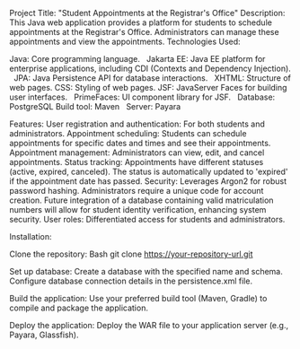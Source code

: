 Project Title: "Student Appointments at the Registrar's Office"
Description:
This Java web application provides a platform for students to schedule appointments at the Registrar's Office. Administrators can manage these appointments and view the appointments.
Technologies Used:

Java: Core programming language.   
Jakarta EE: Java EE platform for enterprise applications, including CDI (Contexts and Dependency Injection).   
JPA: Java Persistence API for database interactions.   
XHTML: Structure of web pages.
CSS: Styling of web pages.
JSF: JavaServer Faces for building user interfaces.   
PrimeFaces: UI component library for JSF.   
Database: PostgreSQL
Build tool: Maven   
Server: Payara


Features:
User registration and authentication: For both students and administrators.
Appointment scheduling: Students can schedule appointments for specific dates and times and see their appointments.
Appointment management: Administrators can view, edit, and cancel appointments.
Status tracking: Appointments have different statuses (active, expired, canceled). The status is automatically updated to 'expired' if the appointment date has passed.
Security: Leverages Argon2 for robust password hashing. Administrators require a unique code for account creation. Future integration of a database containing valid matriculation numbers will allow for student identity verification, enhancing system security.
User roles: Differentiated access for students and administrators.

Installation:

Clone the repository:
Bash git clone https://your-repository-url.git

Set up database:
Create a database with the specified name and schema.
Configure database connection details in the persistence.xml file.

Build the application:
Use your preferred build tool (Maven, Gradle) to compile and package the application.

Deploy the application:
Deploy the WAR file to your application server (e.g., Payara, Glassfish).
